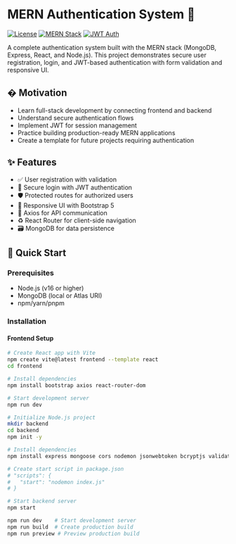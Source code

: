 # MERN Authentication System 🔐

[![License](https://img.shields.io/badge/license-MIT-blue.svg)](LICENSE)
[![MERN Stack](https://img.shields.io/badge/MERN-MongoDB%20Express%20React%20Node.js-47A248)](https://www.mongodb.com/mern-stack)
[![JWT Auth](https://img.shields.io/badge/JWT-Authentication-000000?logo=JSON%20web%20tokens)](https://jwt.io)

A complete authentication system built with the MERN stack (MongoDB, Express, React, and Node.js). This project demonstrates secure user registration, login, and JWT-based authentication with form validation and responsive UI.

## � Motivation
- Learn full-stack development by connecting frontend and backend
- Understand secure authentication flows
- Implement JWT for session management
- Practice building production-ready MERN applications
- Create a template for future projects requiring authentication

## ✨ Features
- ✅ User registration with validation
- 🔑 Secure login with JWT authentication
- 🛡️ Protected routes for authorized users
- 📱 Responsive UI with Bootstrap 5
- 📡 Axios for API communication
- ♻️ React Router for client-side navigation
- 🗃️ MongoDB for data persistence

## 🚀 Quick Start

### Prerequisites
- Node.js (v16 or higher)
- MongoDB (local or Atlas URI)
- npm/yarn/pnpm

### Installation

#### Frontend Setup
```bash
# Create React app with Vite
npm create vite@latest frontend --template react
cd frontend

# Install dependencies
npm install bootstrap axios react-router-dom

# Start development server
npm run dev

# Initialize Node.js project
mkdir backend
cd backend
npm init -y

# Install dependencies
npm install express mongoose cors nodemon jsonwebtoken bcryptjs validator

# Create start script in package.json
# "scripts": {
#   "start": "nodemon index.js"
# }

# Start backend server
npm start

npm run dev    # Start development server
npm run build  # Create production build
npm run preview # Preview production build